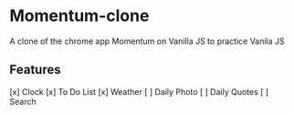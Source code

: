 # Momentum-clone

A clone of the chrome app Momentum on Vanilla JS
to practice Vanila JS

## Features

[x] Clock
[x] To Do List
[x] Weather
[ ] Daily Photo
[ ] Daily Quotes
[ ] Search
